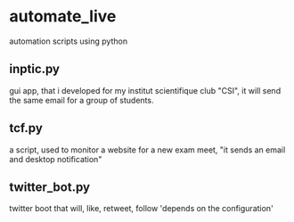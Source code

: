 # automate_live
automation scripts using python

## inptic.py
gui app, that i developed for my institut scientifique club "CSI", it will send the same email for a group of students. 

## tcf.py
a script, used to monitor a website for a new exam meet, "it sends an email and desktop notification"

## twitter_bot.py
twitter boot that will, like, retweet, follow 'depends on the configuration'
